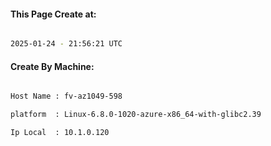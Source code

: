 
   
#### This Page Create at:

```bash

2025-01-24 - 21:56:21 UTC

```

#### Create By Machine:

```bash

Host Name : fv-az1049-598

platform  : Linux-6.8.0-1020-azure-x86_64-with-glibc2.39

Ip Local  : 10.1.0.120

```

